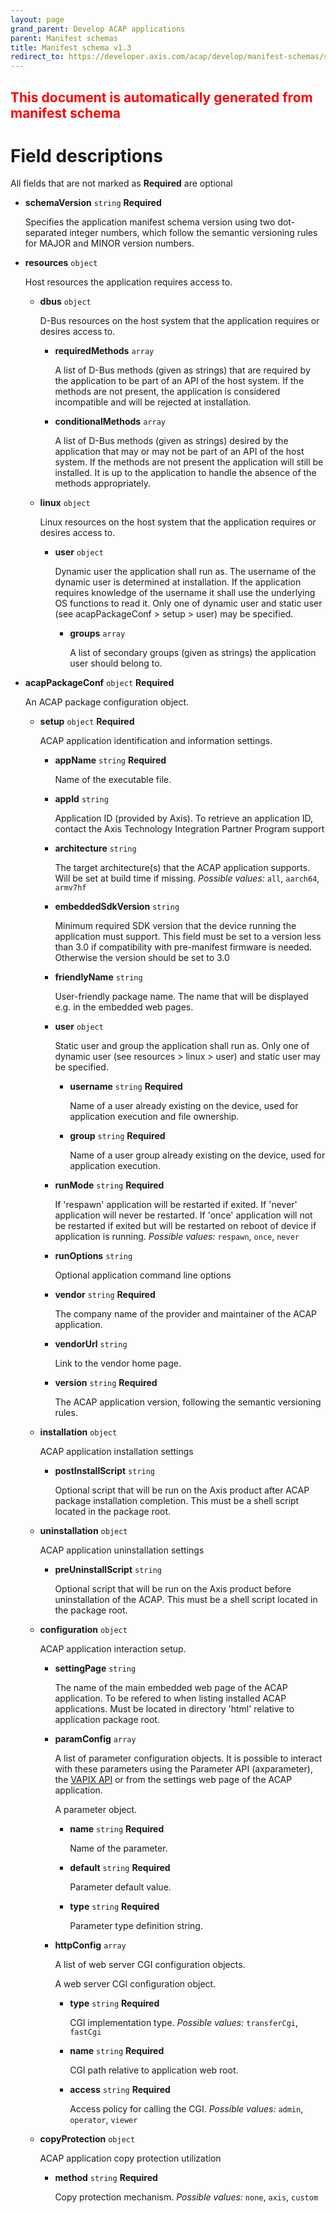 ```yaml
---
layout: page
grand_parent: Develop ACAP applications
parent: Manifest schemas
title: Manifest schema v1.3
redirect_to: https://developer.axis.com/acap/develop/manifest-schemas/schema-field-descriptions-v1.3
---
```


<h2 class="title-attention"><font color="red">This document is automatically generated from manifest schema</font></h2>

# Field descriptions

All fields that are not marked as **Required** are optional

- **schemaVersion** `string` **Required**

  Specifies the application manifest schema version using two dot-separated integer numbers, which follow the semantic versioning rules for MAJOR and MINOR version numbers.

- **resources** `object`

  Host resources the application requires access to.

  - **dbus** `object`

    D-Bus resources on the host system that the application requires or desires access to.

    - **requiredMethods** `array`

      A list of D-Bus methods (given as strings) that are required by the application to be part of an API of the host system. If the methods are not present, the application is considered incompatible and will be rejected at installation.

    - **conditionalMethods** `array`

      A list of D-Bus methods (given as strings) desired by the application that may or may not be part of an API of the host system. If the methods are not present the application will still be installed. It is up to the application to handle the absence of the methods appropriately.

  - **linux** `object`

    Linux resources on the host system that the application requires or desires access to.

    - **user** `object`

      Dynamic user the application shall run as. The username of the dynamic user is determined at installation. If the application requires knowledge of the username it shall use the underlying OS functions to read it. Only one of dynamic user and static user (see acapPackageConf > setup > user) may be specified.

      - **groups** `array`

        A list of secondary groups (given as strings) the application user should belong to.

- **acapPackageConf** `object` **Required**

  An ACAP package configuration object.

  - **setup** `object` **Required**

    ACAP application identification and information settings.

    - **appName** `string` **Required**

      Name of the executable file.

    - **appId** `string`

      Application ID (provided by Axis). To retrieve an application ID, contact the Axis Technology Integration Partner Program support

    - **architecture** `string`

      The target architecture(s) that the ACAP application supports. Will be set at build time if missing.
      _Possible values:_ `all`, `aarch64`, `armv7hf`

    - **embeddedSdkVersion** `string`

      Minimum required SDK version that the device running the application must support. This field must be set to a version less than 3.0 if compatibility with pre-manifest firmware is needed. Otherwise the version should be set to 3.0

    - **friendlyName** `string`

      User-friendly package name. The name that will be displayed e.g. in the embedded web pages.

    - **user** `object`

      Static user and group the application shall run as. Only one of dynamic user (see resources > linux > user) and static user may be specified.

      - **username** `string` **Required**

        Name of a user already existing on the device, used for application execution and file ownership.

      - **group** `string` **Required**

        Name of a user group already existing on the device, used for application execution.

    - **runMode** `string` **Required**

      If 'respawn' application will be restarted if exited. If 'never' application will never be restarted. If 'once' application will not be restarted if exited but will be restarted on reboot of device if application is running.
      _Possible values:_ `respawn`, `once`, `never`

    - **runOptions** `string`

      Optional application command line options

    - **vendor** `string` **Required**

      The company name of the provider and maintainer of the ACAP application.

    - **vendorUrl** `string`

      Link to the vendor home page.

    - **version** `string` **Required**

      The ACAP application version, following the semantic versioning rules.

  - **installation** `object`

    ACAP application installation settings

    - **postInstallScript** `string`

      Optional script that will be run on the Axis product after ACAP package installation completion. This must be a shell script located in the package root.

  - **uninstallation** `object`

    ACAP application uninstallation settings

    - **preUninstallScript** `string`

      Optional script that will be run on the Axis product before uninstallation of the ACAP. This must be a shell script located in the package root.

  - **configuration** `object`

    ACAP application interaction setup.

    - **settingPage** `string`

      The name of the main embedded web page of the ACAP application. To be refered to when listing installed ACAP applications. Must be located in directory 'html' relative to application package root.

    - **paramConfig** `array`

      A list of parameter configuration objects. It is possible to interact with these parameters using the Parameter API (axparameter), the [VAPIX API](https://www.axis.com/vapix-library/subjects/t10175981/section/t10036014/display) or from the settings web page of the ACAP application.

      A parameter object.

      - **name** `string` **Required**

        Name of the parameter.

      - **default** `string` **Required**

        Parameter default value.

      - **type** `string` **Required**

        Parameter type definition string.

    - **httpConfig** `array`

      A list of web server CGI configuration objects.

      A web server CGI configuration object.

      - **type** `string` **Required**

        CGI implementation type.
        _Possible values:_ `transferCgi`, `fastCgi`

      - **name** `string` **Required**

        CGI path relative to application web root.

      - **access** `string` **Required**

        Access policy for calling the CGI.
        _Possible values:_ `admin`, `operator`, `viewer`

  - **copyProtection** `object`

    ACAP application copy protection utilization

    - **method** `string` **Required**

      Copy protection mechanism.
      _Possible values:_ `none`, `axis`, `custom`

